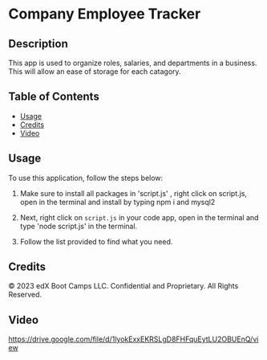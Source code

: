 # Company Employee Tracker

## Description

This app is used to organize roles, salaries, and departments in a business. This will allow an ease of storage for each catagory.

## Table of Contents

- [Usage](#usage)
- [Credits](#credits)
- [Video](#video)
## Usage

To use this application, follow the steps below:
1. Make sure to install all packages in 'script.js' , right click on script.js, open in the terminal and install by typing npm i and mysql2

2. Next, right click on `script.js` in your code app, open in the terminal and type 'node script.js' in the terminal.


3. Follow the list provided to find what you need.

## Credits

© 2023 edX Boot Camps LLC. Confidential and Proprietary. All Rights Reserved.

## Video

https://drive.google.com/file/d/1lyokExxEKRSLgD8FHFquEytLU2OBUEnQ/view
